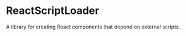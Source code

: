 ReactScriptLoader
=================

A library for creating React components that depend on external scripts.
